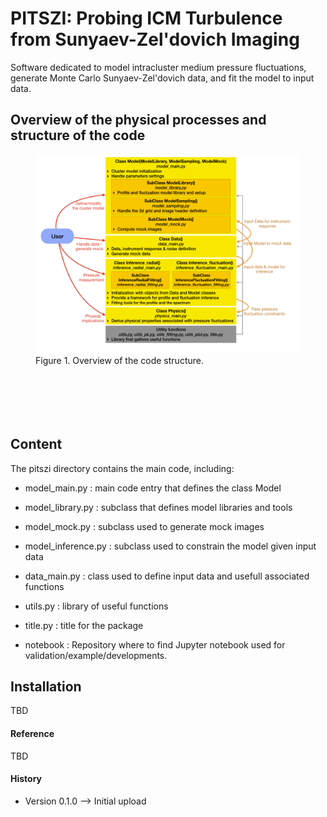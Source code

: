 #  PITSZI: Probing ICM Turbulence from Sunyaev-Zel'dovich Imaging 
Software dedicated to model intracluster medium pressure fluctuations, generate Monte Carlo Sunyaev-Zel'dovich data, and fit the model to input data.

                                                            
## Overview of the physical processes and structure of the code
<figure>
	<img src="/overview.png" width="600" />
	<figcaption> Figure 1. Overview of the code structure.</figcaption>
</figure>

<p style="margin-bottom:3cm;"> </p>


## Content
The pitszi directory contains the main code, including:

- model_main.py : 
	main code entry that defines the class Model
    
- model_library.py : 
        subclass that defines model libraries and tools
   
- model_mock.py : 
        subclass used to generate mock images
        
- model_inference.py : 
    subclass used to constrain the model given input data

- data_main.py : 
	class used to define input data and usefull associated functions

- utils.py : 
	library of useful functions

- title.py : 
	title for the package

- notebook :
	Repository where to find Jupyter notebook used for validation/example/developments. 


## Installation
TBD

#### Reference
TBD

#### History
- Version 0.1.0 --> Initial upload

